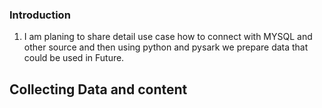 ### **Introduction**
1. I am planing to share detail use case how to connect with MYSQL and other source and then using python and pysark we prepare data that could be used in Future.


## **Collecting Data and content**
